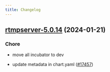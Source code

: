 ```yaml
---
title: Changelog
---
```




## [rtmpserver-5.0.14](https://github.com/truecharts/charts/compare/rtmpserver-5.0.13...rtmpserver-5.0.14) (2024-01-21)

### Chore



- move all incubator to dev

- update metadata in chart.yaml ([#17457](https://github.com/truecharts/charts/issues/17457))